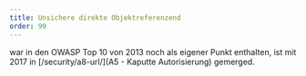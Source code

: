 ```yaml
---
title: Unsichere direkte Objektreferenzend
order: 99
---
```


war in den OWASP Top 10 von 2013 noch als eigener Punkt enthalten,
ist mit 2017 in [/security/a8-url/](A5 - Kaputte Autorisierung) gemerged.

